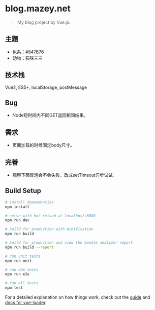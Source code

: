# blog.mazey.net

> My blog project by Vue.js.

## 主题

- 色系：#847B76
- 动物：猫咪三三

## 技术栈

Vue2, ES5+, localStorage, postMessage

## Bug

- Node短时间内不同GET返回相同结果。

## 需求

- 页面加载的时候固定body尺寸。

## 完善

- 观察下面冒泡会不会失败，改成setTimeout异步试试。

## Build Setup

``` bash
# install dependencies
npm install

# serve with hot reload at localhost:8080
npm run dev

# build for production with minification
npm run build

# build for production and view the bundle analyzer report
npm run build --report

# run unit tests
npm run unit

# run e2e tests
npm run e2e

# run all tests
npm test
```

For a detailed explanation on how things work, check out the [guide](http://vuejs-templates.github.io/webpack/) and [docs for vue-loader](http://vuejs.github.io/vue-loader).
